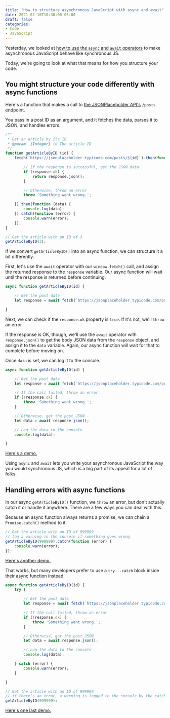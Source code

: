 ```yaml
---
title: "How to structure asynchronous JavaScript with async and await"
date: 2021-02-16T10:30:00-05:00
draft: false
categories:
- Code
- JavaScript
---
```


Yesterday, we looked at [how to use the `async` and `await` operators](/how-to-use-async-and-await-in-vanilla-js/) to make asynchronous JavaScript behave like synchronous JS.

Today, we're going to look at what that means for how you structure your code.

## You might structure your code differently with async functions

Here's a function that makes a call to [the JSONPlaceholder API's](https://jsonplaceholder.typicode.com/) `/posts` endpoint.

You pass in a post ID as an argument, and it fetches the data, parses it to JSON, and handles errors.

```js
/**
 * Get an article by its ID
 * @param  {Integer} id The article ID
 */
function getArticleByID (id) {
	fetch(`https://jsonplaceholder.typicode.com/posts/${id}`).then(function (response) {

		// If the response is successful, get the JSON data
		if (response.ok) {
			return response.json();
		}

		// Otherwise, throw an error
		throw 'Something went wrong.';

	}).then(function (data) {
		console.log(data);
	}).catch(function (error) {
		console.warn(error);
	});
}

// Get the article with an ID of 3
getArticleByID(3);
```

If we convert `getArticleByID()` into an async function, we can structure it a bit differently.

First, let's use the `await` operator with our `window.fetch()` call, and assign the returned response to the `response` variable. Our async function will wait until the response is returned before continuing.

```js
async function getArticleByID(id) {

	// Get the post data
	let response = await fetch(`https://jsonplaceholder.typicode.com/posts/${id}`);

}
```

Next, we can check if the `response.ok` property is `true`. If it's not, we'll `throw` an error.

If the response is OK, though, we'll use the `await` operator with `response.json()` to get the body JSON data from the `response` object, and assign it to the `data` variable. Again, our async function will wait for that to complete before moving on.

Once `data` is set, we can log it to the console.

```js
async function getArticleByID(id) {

	// Get the post data
	let response = await fetch(`https://jsonplaceholder.typicode.com/posts/${id}`);

	// If the call failed, throw an error
	if (!response.ok) {
		throw 'Something went wrong.';
	}

	// Otherwise, get the post JSON
	let data = await response.json();

	// Log the data to the console
	console.log(data);

}
```

[Here's a demo.](https://codepen.io/cferdinandi/pen/vYymBPo)

Using `async` and `await` lets you write your asynchronous JavaScript the way you would synchronous JS, which is a big part of its appeal for a lot of folks.

## Handling errors with async functions

In our async `getArticleByID()` function, we `throw` an error, but don't actually catch it or handle it anywhere. There are a few ways you can deal with this.

Because an async function always returns a promise, we can chain a `Promise.catch()` method to it.

```js
// Get the article with an ID of 999999
// log a warning in the console if something goes wrong
getArticleByID(999999).catch(function (error) {
	console.warn(error);
});
```

[Here's another demo.](https://codepen.io/cferdinandi/pen/yLVbBrz)

That works, but many developers prefer to use a `try...catch` block inside their async function instead.

```js
async function getArticleByID(id) {
	try {

		// Get the post data
		let response = await fetch(`https://jsonplaceholder.typicode.com/posts/${id}`);

		// If the call failed, throw an error
		if (!response.ok) {
			throw 'Something went wrong.';
		}

		// Otherwise, get the post JSON
		let data = await response.json();

		// Log the data to the console
		console.log(data);

	} catch (error) {
		console.warn(error);
	}

}

// Get the article with an ID of 999999
// if there's an error, a warning is logged to the console by the catch() block in the function
getArticleByID(999999);
```

[Here's one last demo.](https://codepen.io/cferdinandi/pen/vYymBwB)
